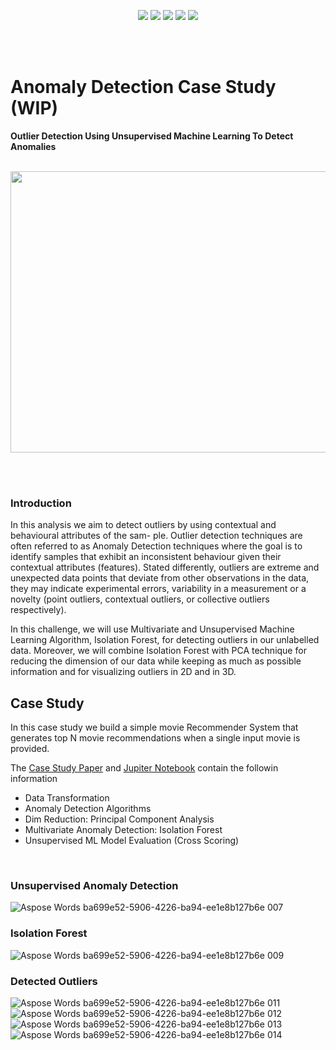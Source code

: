 
<p align="center">
        <img src="https://img.shields.io/badge/ML-Anomaly%20Detection%20Case%20Study-red"></a>
        <img src="https://img.shields.io/badge/ML-Unsupervised%20Learning-green"></a>
        <img src="https://img.shields.io/badge/ML-Isolation%20Forest-9cf"></a>
        <img src="https://img.shields.io/badge/Evaluation-Cross%20Scoring-yellow"></a>
        <img src="https://img.shields.io/badge/Python_Jupiter_Notebook-brightgreen?style=flat&logo=jupiter"></a>
      
</p>
  <br><br>
  
# Anomaly Detection Case Study (WIP)
**Outlier Detection Using Unsupervised Machine Learning To Detect Anomalies**
<br><br>
<p align="center"> <img href ="" src="https://www.neuraldesigner.com/images/outliers-blog.jpeg?raw=true"
  width="900" height="450"> </p>
  <br>
  

<br> 

### Introduction
In this analysis we aim to detect outliers by using contextual and behavioural attributes of the sam- ple. Outlier detection techniques are often referred to as Anomaly Detection techniques where the goal is to identify samples that exhibit an inconsistent behaviour given their contextual attributes (features). Stated differently, outliers are extreme and unexpected data points that deviate from other observations in the data, they may indicate experimental errors, variability in a measurement or a novelty (point outliers, contextual outliers, or collective outliers respectively).

In this challenge, we will use Multivariate and Unsupervised Machine Learning Algorithm, Isolation Forest, for detecting outliers in our unlabelled data. Moreover, we will combine Isolation Forest with PCA technique for reducing the dimension of our data while keeping as much as possible information and for visualizing outliers in 2D and in 3D.

## Case Study 
In this case study we build a simple movie Recommender System that generates top N movie recommendations when a single input movie is provided.

The <a href="https://github.com/TatevKaren/data-science-popular-algorithms/blob/main/Anomaly_detection_techniques/Anomaly%20Detction%20Paper.pdf"> Case Study Paper</a> and <a href="https://github.com/TatevKaren/data-science-popular-algorithms/blob/main/Anomaly_detection_techniques/Unsupervised_Learning_Anomaly_Detection.ipynb">Jupiter Notebook</a> contain the followin information<br>

- Data Transformation 
- Anomaly Detection Algorithms
- Dim Reduction: Principal Component Analysis 
- Multivariate Anomaly Detection: Isolation Forest
- Unsupervised ML Model Evaluation (Cross Scoring)

<br>


### Unsupervised Anomaly Detection
![Aspose Words ba699e52-5906-4226-ba94-ee1e8b127b6e 007](https://user-images.githubusercontent.com/76843403/152495109-0527470f-354a-4e17-94a9-55e7a31821b4.png)


### Isolation Forest
![Aspose Words ba699e52-5906-4226-ba94-ee1e8b127b6e 009](https://user-images.githubusercontent.com/76843403/152495027-57fe0cd5-88c1-43ba-87f4-3f08fcf58c30.png)


### Detected Outliers
![Aspose Words ba699e52-5906-4226-ba94-ee1e8b127b6e 011](https://user-images.githubusercontent.com/76843403/152494913-2b4ec22b-28e8-4cb8-89d7-aa0e4b91ea0d.png)
![Aspose Words ba699e52-5906-4226-ba94-ee1e8b127b6e 012](https://user-images.githubusercontent.com/76843403/152494917-291e552a-3470-474d-954d-aa2407adf995.png)
![Aspose Words ba699e52-5906-4226-ba94-ee1e8b127b6e 013](https://user-images.githubusercontent.com/76843403/152494918-e198b026-3097-43f9-8108-91a95573ad2a.png)
![Aspose Words ba699e52-5906-4226-ba94-ee1e8b127b6e 014](https://user-images.githubusercontent.com/76843403/152494919-f094656d-ecf6-4b87-a987-588d77be5b0c.png)



